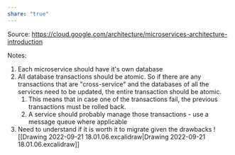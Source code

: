 ```yaml
---
share: "true"
---
```



Source: https://cloud.google.com/architecture/microservices-architecture-introduction


Notes: 
1. Each microservice should have it's own database
2. All database transactions should be atomic. So if there are any transactions that are "cross-service" and the databases of all the services need to be updated, the entire transaction should be atomic. 
	1. This means that in case one of the transactions fail, the previous transactions must be rolled back. 
	2. A service should probably manage those transactions - use a message queue where applicable 
3. Need to understand if it is worth it to migrate given the drawbacks
![[Drawing 2022-09-21 18.01.06.excalidraw|Drawing 2022-09-21 18.01.06.excalidraw]]





